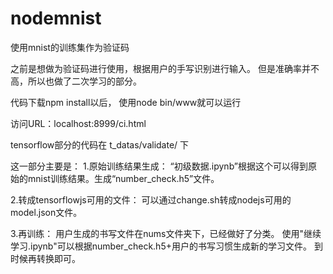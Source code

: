 # nodemnist
使用mnist的训练集作为验证码

之前是想做为验证码进行使用，根据用户的手写识别进行输入。
但是准确率并不高，所以也做了二次学习的部分。

代码下载npm install以后，
使用node bin/www就可以运行

访问URL：localhost:8999/ci.html

tensorflow部分的代码在 t_datas/validate/ 下

这一部分主要是：
1.原始训练结果生成：
“初级数据.ipynb”根据这个可以得到原始的mnist训练结果。生成“number_check.h5”文件。

2.转成tensorflowjs可用的文件：
可以通过change.sh转成nodejs可用的model.json文件。

3.再训练：
用户生成的书写文件在nums文件夹下，已经做好了分类。
使用"继续学习.ipynb"可以根据number_check.h5+用户的书写习惯生成新的学习文件。
到时候再转换即可。
